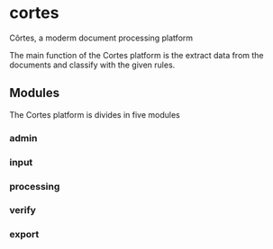 # cortes
Côrtes, a moderm document processing platform

The main function of the Cortes platform is the extract data from the documents and classify with the given rules.

## Modules

The Cortes platform is divides in five modules

### admin

### input

### processing

### verify

### export